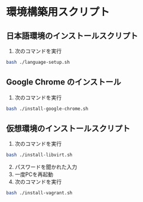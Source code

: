 # 環境構築用スクリプト

## 日本語環境のインストールスクリプト
1. 次のコマンドを実行
```bash
bash ./language-setup.sh
```

## Google Chrome のインストール
1. 次のコマンドを実行
```bash
bash ./install-google-chrome.sh
```

## 仮想環境のインストールスクリプト
1. 次のコマンドを実行
 ```bash
bash ./install-libvirt.sh
```
2. パスワードを聞かれた入力
3. 一度PCを再起動
4. 次のコマンドを実行
```bash
bash ./install-vagrant.sh
```
